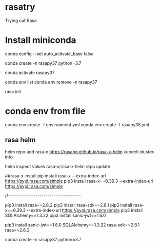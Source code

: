 # rasatry
Trying out Rasa

# Install miniconda

conda config --set auto_activate_base false

conda create -n rasapy37 python=3.7

conda activate rasapy37

conda env list
conda env remove -n rasapy37

rasa init

# conda env from file
conda env create -f environment.yml
conda env create -f rasapy38.yml


## rasa helm
helm repo add rasa-x https://rasahq.github.io/rasa-x-helm
kubectl cluster-info

helm inspect values rasa-x/rasa-x
helm repo update

##rasa-x install
pip install rasa-x --extra-index-url https://pypi.rasa.com/simple
pip3 install rasa-x==0.39.3 --extra-index-url https://pypi.rasa.com/simple

//-------------------------------------

pip3 install rasa==2.8.2 
pip3 install rasa-sdk==2.8.1 
pip3 install rasa-x==0.39.3 --extra-index-url https://pypi.rasa.com/simple 
pip3 install SQLAlchemy==1.3.22 
pip3 install sanic-jwt==1.6.0


pip3 install sanic-jwt==1.6.0 SQLAlchemy==1.3.22 rasa-sdk==2.8.1 rasa==2.8.2


conda create -n rasapy37 python=3.7